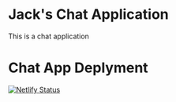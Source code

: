 # Jack's Chat Application
This is a chat application

# Chat App Deplyment

[![Netlify Status](https://api.netlify.com/api/v1/badges/66f99a7b-63f9-4bc0-8410-39b5dbd3d786/deploy-status)](https://app.netlify.com/sites/chatappv2/deploys)
